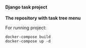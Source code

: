 #### **Django task project**
**The repository with task tree menu**

For running project:

    docker-compose build
    docker-compose up -d
    